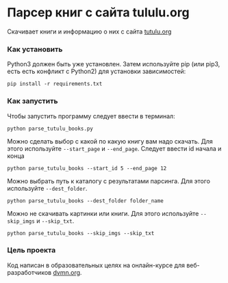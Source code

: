 # Парсер книг с сайта tululu.org

Скачивает книги и информацию о них с сайта [tutulu.org](https://tululu.org/)

### Как установить

Python3 должен быть уже установлен. Затем используйте pip (или pip3, есть есть конфликт с Python2) для установки зависимостей:
```
pip install -r requirements.txt
```

### Как запустить

Чтобы запустить программу следует ввести в терминал:
```
python parse_tutulu_books.py
```
Можно сделать выбор с какой по какую книгу вам надо скачать.
Для этого используйте `--start_page` и `--end_page`.
Следует ввести id начала и конца
```
python parse_tutulu_books --start_id 5 --end_page 12
```
Можно выбрать путь к каталогу с результатами парсинга.
Для этого используйте `--dest_folder`.
```
python parse_tutulu_books --dest_folder folder_name
```
Можно не скачивать картинки или книги.
Для этого используйте `--skip_imgs` и `--skip_txt`.
```
python parse_tutulu_books --skip_imgs --skip_txt
```


### Цель проекта

Код написан в образовательных целях на онлайн-курсе для веб-разработчиков [dvmn.org](https://dvmn.org/).